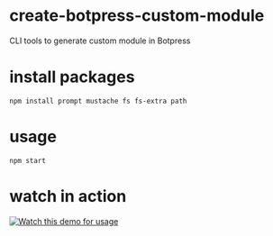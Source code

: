 # create-botpress-custom-module
CLI tools to generate custom module in Botpress

# install packages
`npm install prompt mustache fs fs-extra path`

# usage
`npm start`

# watch in action

[![Watch this demo for usage](https://img.youtube.com/vi/xbgTXDzApDs/0.jpg)](https://youtu.be/xbgTXDzApDs)

